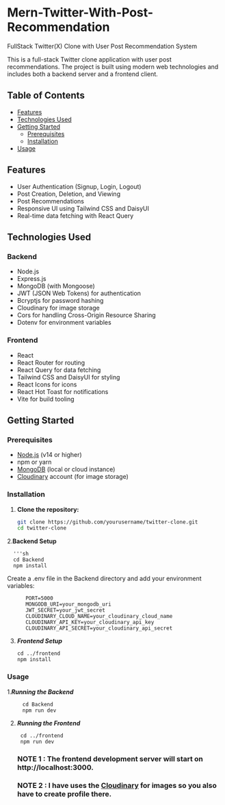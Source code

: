 # Mern-Twitter-With-Post-Recommendation
FullStack Twitter(X) Clone with User Post Recommendation System


This is a full-stack Twitter clone application with user post recommendations. The project is built using modern web technologies and includes both a backend server and a frontend client.

## Table of Contents

- [Features](#features)
- [Technologies Used](#technologies-used)
- [Getting Started](#getting-started)
  - [Prerequisites](#prerequisites)
  - [Installation](#installation)
- [Usage](#usage)

## Features

- User Authentication (Signup, Login, Logout)
- Post Creation, Deletion, and Viewing
- Post Recommendations
- Responsive UI using Tailwind CSS and DaisyUI
- Real-time data fetching with React Query

## Technologies Used

### Backend

- Node.js
- Express.js
- MongoDB (with Mongoose)
- JWT (JSON Web Tokens) for authentication
- Bcryptjs for password hashing
- Cloudinary for image storage
- Cors for handling Cross-Origin Resource Sharing
- Dotenv for environment variables

### Frontend

- React
- React Router for routing
- React Query for data fetching
- Tailwind CSS and DaisyUI for styling
- React Icons for icons
- React Hot Toast for notifications
- Vite for build tooling

## Getting Started

### Prerequisites

- [Node.js](https://nodejs.org/) (v14 or higher)
- npm or yarn
- [MongoDB](https://www.mongodb.com/) (local or cloud instance)
- [Cloudinary](https://cloudinary.com/) account (for image storage)

### Installation

1. **Clone the repository:**

   ```sh
   git clone https://github.com/yourusername/twitter-clone.git
   cd twitter-clone
2.**Backend Setup**

      '''sh
      cd Backend
      npm install
  Create a .env file in the Backend directory and add your environment variables:


          PORT=5000
          MONGODB_URI=your_mongodb_uri
          JWT_SECRET=your_jwt_secret
          CLOUDINARY_CLOUD_NAME=your_cloudinary_cloud_name
          CLOUDINARY_API_KEY=your_cloudinary_api_key
          CLOUDINARY_API_SECRET=your_cloudinary_api_secret

3. ***Frontend Setup***


       cd ../frontend
       npm install



 ### Usage
   
   1.***Running the Backend***


         cd Backend
         npm run dev

  2. ***Running the Frontend***


          cd ../frontend
          npm run dev


     ### NOTE 1 : The frontend development server will start on http://localhost:3000.

     ### NOTE 2 : I have uses the [Cloudinary](https://cloudinary.com/) for images so you also have to create profile there.

